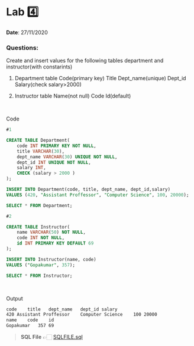 # Lab 4️⃣

<b> Date</b>: 27/11/2020

### Questions:

Create and insert values for the following tables department and instructor(with constarints)
1.	Department table
Code(primary key)
Title 
Dept_name(unique)
Dept_id
Salary(check salary>2000)

2.	Instructor table
Name(not null)
Code
Id(default)

<br>

Code
```sql
#1

CREATE TABLE Department(
    code INT PRIMARY KEY NOT NULL,
    title VARCHAR(30),
    dept_name VARCHAR(30) UNIQUE NOT NULL,
    dept_id INT UNIQUE NOT NULL,
    salary INT,
    CHECK (salary > 2000 )
);

INSERT INTO Department(code, title, dept_name, dept_id,salary) 
VALUES (420, "Assistant Proffessor", "Computer Science", 100, 20000);

SELECT * FROM Department;

#2

CREATE TABLE Instructor(
    name VARCHAR(50) NOT NULL,
    code INT NOT NULL,
    id INT PRIMARY KEY DEFAULT 69
);

INSERT INTO Instructor(name, code)
VALUES ("Gopakumar", 357);

SELECT * FROM Instructor;
```

<br>

Output
```bash
code	title	dept_name	dept_id	salary
420	Assistant Proffessor	Computer Science	100	20000
name	code	id
Gopakumar	357	69
```

> <b>SQL File</b> 👉🏻 [SQLFILE.sql](main.sql)
